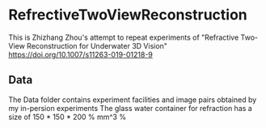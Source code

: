 # RefrectiveTwoViewReconstruction
This is Zhizhang Zhou's attempt to repeat experiments of "Refractive Two-View Reconstruction for Underwater 3D Vision" https://doi.org/10.1007/s11263-019-01218-9

## Data
The Data folder contains experiment facilities and image pairs obtained by my in-persion experiments
The glass water container for refraction has a size of 150 * 150 * 200 % mm^3 %

